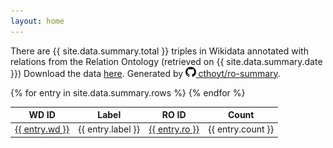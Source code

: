 ```yaml
---
layout: home
---
```

There are {{ site.data.summary.total }} triples in Wikidata annotated with relations
from the Relation Ontology (retrieved on {{ site.data.summary.date }})
Download the data [here](https://github.com/cthoyt/ro-summary/raw/main/summary.tsv).
Generated by
<a href="https://github.com/cthoyt/ro-summary"><img src="github-icon.svg" height="16" /> 
cthoyt/ro-summary</a>.

<table>
<thead>
<tr>
    <th>WD ID</th>
    <th>Label</th>
    <th>RO ID</th>
    <th>Count</th>
</tr>
</thead>
<tbody>
{% for entry in site.data.summary.rows %}
    <tr>
        <td><a href="https://www.wikidata.org/wiki/Property:{{ entry.wd }}">{{ entry.wd }}</a></td>
        <td>{{ entry.label }}</td>
        <td>
            <a href="https://www.ebi.ac.uk/ols/ontologies/ro/properties?iri=http://purl.obolibrary.org/obo/{{ entry.ro }}">
                {{ entry.ro }}
            </a>
        </td>
        <td align="right">{{ entry.count }}</td>
    </tr>
{% endfor %}
</tbody>
</table>
